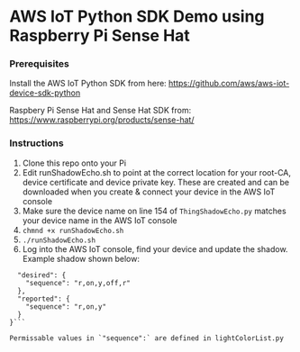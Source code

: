 # AWS IoT Python SDK Demo using Raspberry Pi Sense Hat

### Prerequisites

Install the AWS IoT Python SDK from here: https://github.com/aws/aws-iot-device-sdk-python

Raspbery Pi Sense Hat and Sense Hat SDK from: https://www.raspberrypi.org/products/sense-hat/


### Instructions

1. Clone this repo onto your Pi
2. Edit runShadowEcho.sh to point at the correct location for your root-CA, device certificate and device private key. These are created and can be downloaded when you create & connect your device in the AWS IoT console 
3. Make sure the device name on line 154 of `ThingShadowEcho.py` matches your device name in the AWS IoT console 
4. `chmnd +x runShadowEcho.sh`
5. `./runShadowEcho.sh`
6. Log into the AWS IoT console, find your device and update the shadow. Example shadow shown below:

```{
  "desired": {
    "sequence": "r,on,y,off,r"
  },
  "reported": {
    "sequence": "r,on,y"
  }
}```

Permissable values in `"sequence":` are defined in lightColorList.py 
